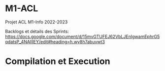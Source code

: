 # M1-ACL
Projet ACL M1-Info 2022-2023

Backlogs et détails des Sprints: 
https://docs.google.com/document/d/15mvGTUFEJ62VbLJEnIgwamEphrG5qdatsP_4NAIlIEY/edit#heading=h.wy8h7abuvwt3

# Compilation et Execution

